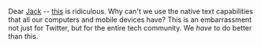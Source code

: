 Dear <a href="https://twitter.com/jack">Jack</a> -- <a href="https://twitter.com/JoeBiden/status/1212954848666234880">this</a> is ridiculous. Why can't we use the native text capabilities that all our computers and mobile devices have? This is an embarrassment not just for Twitter, but for the entire tech community. We <i>have</i> to do better than this.
